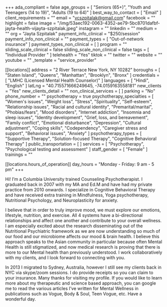 +++
ada_compliant = false
age_groups = [
  "Seniors (65+)",
  "Youth and Teenagers (14 to 19)",
  "Adults (19 to 64)"
]
best_way_to_contact = [ "Email" ]
client_requirements = ""
email = "vcszpitalak@gmail.com"
facebook = ""
highlight = false
image = "/img/53aec192-0063-4352-ae79-5bc8701dafbf-jayta-health-vijayta-szpitalak.jpeg"
instagram = ""
linkedin = ""
medium = ""
org = "Jayta Szpitalak"
payment_info_clinical = "$250/session"
payment_info_non_clinical = ""
payment_types = [ "Out-of-network insurance" ]
payment_types_non_clinical = [ ]
program = ""
sliding_scale_clinical = false
sliding_scale_non_clinical = false
tags = [ "Individual Provider " ]
telehealth = "Yes"
tiktok = ""
twitter = ""
website = ""
youtube = ""
_template = "service_provider"

[[locations]]
address = "2 River Terrace New York, NY 10282"
boroughs = [ "Staten Island", "Queens", "Manhattan", "Brooklyn", "Bronx" ]
credentials = [ "LMHC (Licensed Mental Health Counselor)" ]
languages = [ "Hindi", "English" ]
latLng = "40.715571666249645, -74.0159163558181"
new_clients = "Yes"
new_clients_detail = ""
non_clinical_services = [ ]
parking = "No"
phone_number = ""
psychotherapy = true
psychotherapy_specialties = [
  "Women's issues",
  "Weight loss",
  "Stress",
  "Spirituality",
  "Self-esteem",
  "Relationship issues",
  "Racial and cultural identity",
  "Premarital/marital",
  "Phobias/fears",
  "Mood disorders",
  "Internet addiction",
  "Insomnia and sleep issues",
  "Identity development",
  "Grief, loss, and bereavement",
  "Family conflict",
  "Emotional disturbance",
  "Depression",
  "Cultural adjustment",
  "Coping skills",
  "Codependency",
  "Caregiver stress and support",
  "Behavioral issues",
  "Anxiety"
]
psychotherapy_types = [
  "Supportive Therapy",
  "Solution-focused Therapy",
  "Cognitive Behavioral Therapy"
]
public_transportation = [ ]
services = [ "Psychotherapy", "Psychological testing and assessment" ]
staff_gender = [ "Female" ]
trainings = ""

  [[locations.hours_of_operation]]
  day_hours = "Monday - Friday: 9 am - 5 pm"
+++

Hi! I’m a Columbia University trained Counseling Psychotherapist. I graduated back in 2007 with my MA and Ed.M and have had my private practice from 2010 onwards. I specialize in Cognitive Behavioral Therapy and have received extra training in Mindfulness, Yoga psychotherapy, Nutritional Psychology, and Neuroplasticity for anxiety.  
  
I believe that in order to truly improve mood, we must explore our emotions, lifestyle, nutrition, and exercise. All 4 systems have a bi-directional relationships and affect one another and contribute to your overall wellness. I am especially excited about the research disseminating out of the Nutritional Psychiatric framework as we are now understanding so much of our food and our microbiome affects our mood & brain health. I believe this approach speaks to the Asian community in particular because often Mental Health is still stigmatized, and now medical research is proving that there is more to our Mental health than previously understood. I work collaboratively with my clients, and I look forward to connecting with you.  
  
In 2013 I migrated to Sydney, Australia, however I still see my clients back in NYC via skype/zoom sessions. I do provide receipts so you can claim to your insurance. Many thanks for visiting my profile. If you would like to learn more about my therapeutic and science based approach, you can google me to read the various articles I’ve written for Mental Wellness in publications such as Vogue, Body & Soul, Teen Vogue, etc. Have a wonderful day.
